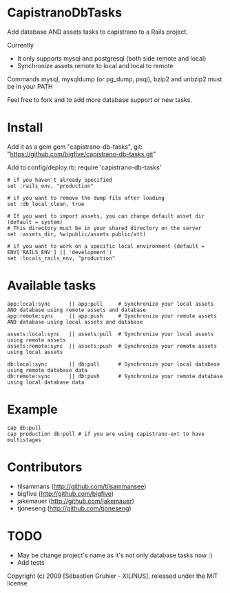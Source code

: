 CapistranoDbTasks
=================

Add database AND assets tasks to capistrano to a Rails project.

Currently

* It only supports mysql and postgresql (both side remote and local)
* Synchronize assets remote to local and local to remote 

Commands mysql, mysqldump (or pg_dump, psql), bzip2 and unbzip2 must be in your PATH

Feel free to fork and to add more database support or new tasks.

Install
=======

Add it as a gem
    gem "capistrano-db-tasks", git: "https://github.com/bigfive/capistrano-db-tasks.git" 

Add to config/deploy.rb:
    require 'capistrano-db-tasks'
  
    # if you haven't already specified
    set :rails_env, "production"
  
    # if you want to remove the dump file after loading
    set :db_local_clean, true  
    
    # If you want to import assets, you can change default asset dir (default = system)
    # This directory must be in your shared directory on the server
    set :assets_dir, %w(public/assets public/att)
    
    # if you want to work on a specific local environment (default = ENV['RAILS_ENV'] || 'development')
    set :locals_rails_env, "production"
    
Available tasks
===============

    app:local:sync      || app:pull     # Synchronize your local assets AND database using remote assets and database
    app:remote:sync     || app:push     # Synchronize your remote assets AND database using local assets and database
    
    assets:local:sync   || assets:pull  # Synchronize your local assets using remote assets
    assets:remote:sync  || assets:push  # Synchronize your remote assets using local assets

    db:local:sync       || db:pull      # Synchronize your local database using remote database data
    db:remote:sync      || db:push      # Synchronize your remote database using local database data

Example
=======

    cap db:pull
    cap production db:pull # if you are using capistrano-ext to have multistages


Contributors
============

* tilsammans (http://github.com/tilsammansee)
* bigfive    (http://github.com/bigfive)
* jakemauer  (http://github.com/jakemauer)
* tjoneseng  (http://github.com/tjoneseng)

TODO
====

* May be change project's name as it's not only database tasks now :)
* Add tests

Copyright (c) 2009 [Sébastien Gruhier - XILINUS], released under the MIT license
